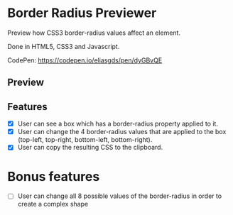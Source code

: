 # Border Radius Previewer

Preview how CSS3 border-radius values affect an element.

Done in HTML5, CSS3 and Javascript.

CodePen: https://codepen.io/eliasgds/pen/dyGBvQE

## Preview


## Features

- [x] User can see a box which has a border-radius property applied to it.
- [x] User can change the 4 border-radius values that are applied to the box (top-left, top-right, bottom-left, bottom-right).
- [x] User can copy the resulting CSS to the clipboard.

# Bonus features

- [ ] User can change all 8 possible values of the border-radius in order to create a complex shape

